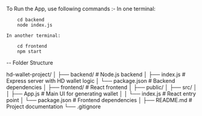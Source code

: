 To Run the App, use following commands :-
    In one terminal:

        cd backend
        node index.js

    In another terminal:

        cd frontend
        npm start

-- Folder Structure

hd-wallet-project/
│
├── backend/                    # Node.js backend
│   ├── index.js                # Express server with HD wallet logic
│   └── package.json            # Backend dependencies
│
├── frontend/                   # React frontend
│   ├── public/
│   ├── src/
│   │   ├── App.js              # Main UI for generating wallet
│   │   └── index.js            # React entry point
│   └── package.json            # Frontend dependencies
│
├── README.md                   # Project documentation
└── .gitignore
